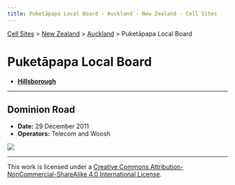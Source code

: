 ```yaml
---
title: Puketāpapa Local Board - Auckland - New Zealand - Cell Sites
---
```


[Cell Sites](../../../) > [New Zealand](../../) > [Auckland](../) > Puketāpapa Local Board

# Puketāpapa Local Board

* **[Hillsborough](./hillsborough)**

---

## Dominion Road

* **Date:** 29 December 2011
* **Operators:** Telecom and Woosh

![](https://f001.backblazeb2.com/file/CellSites/NZ/AUK/Puket%C4%81papa/20111229-114743.jpg)

---

This work is licensed under a [Creative Commons Attribution-NonCommercial-ShareAlike 4.0 International License](http://creativecommons.org/licenses/by-nc-sa/4.0/).
